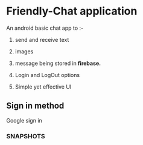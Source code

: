 # Friendly-Chat application
An android basic chat app to :-

1. send and receive text

2. images 

3. message being stored in<b> firebase.</b>

4. Login and LogOut options

5. Simple yet effective UI

## Sign in method

Google sign in

### SNAPSHOTS

